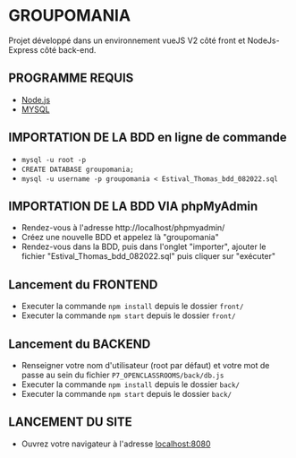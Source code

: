 # GROUPOMANIA
Projet développé dans un environnement vueJS V2 côté front et NodeJs-Express côté back-end.

## PROGRAMME REQUIS
* [Node.js](https://nodejs.org/fr/download/ "Lien de téléchargement officiel de Node.js")
* [MYSQL](https://dev.mysql.com/downloads/ "Lien de téléchargement officiel de Mysql")

## IMPORTATION DE LA BDD en ligne de commande
* `mysql -u root -p`
* `CREATE DATABASE groupomania;`
* `mysql -u username -p groupomania < Estival_Thomas_bdd_082022.sql`

## IMPORTATION DE LA BDD VIA phpMyAdmin
* Rendez-vous à l'adresse http://localhost/phpmyadmin/
* Créez une nouvelle BDD et appelez là "groupomania"
* Rendez-vous dans la BDD, puis dans l'onglet "importer", ajouter le fichier "Estival_Thomas_bdd_082022.sql" puis cliquer sur "exécuter"

## Lancement du FRONTEND
* Executer la commande `npm install` depuis le dossier `front/`
* Executer la commande `npm start` depuis le dossier `front/`

## Lancement du BACKEND
* Renseigner votre nom d'utilisateur (root par défaut) et votre mot de passe au sein du fichier `P7_OPENCLASSROOMS/back/db.js`
* Executer la commande `npm install` depuis le dossier `back/`
* Executer la commande `npm start` depuis le dossier `back/`

## LANCEMENT DU SITE
* Ouvrez votre navigateur à l'adresse [localhost:8080](http://localhost:8080/#/ "PORT LOCAL 8080")